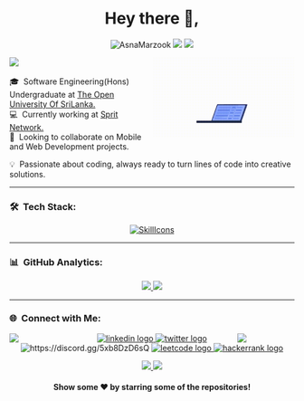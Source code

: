 <h1 align="center">Hey there 👋,</h1>

<p align="center"> 
  <img src="https://komarev.com/ghpvc/?username=AsnaMarzook&label=Profile%20views&color=0e75b6&style=flat" alt="AsnaMarzook" />
  <img src="https://img.shields.io/github/followers/AsnaMarzook?color=brightgreen&style=fla&logo=github"/>
  <img src="https://custom-icon-badges.demolab.com/github/stars/AsnaMarzook?color=red&style=flat&logo=star"/>
</p>

<img src="https://readme-typing-svg.herokuapp.com/?color=81007F&height=18&width=350&vCenter=true&lines=I'm+Asna+Marzook...;Happy+to+see+you+here!" />

<picture>
  <source media="(max-width: 767px)" srcset="">
  <img align="right" alt="" src="./assets/Asna.gif" width=250px>
</picture>

🎓 &nbsp;Software Engineering(Hons) Undergraduate at <a href="https://ou.ac.lk/">The Open University Of SriLanka.</a>\
💻 &nbsp;Currently working at <a href="https://spritnetwork.com/">Sprit Network.</a>\
🤝 &nbsp;Looking to collaborate on Mobile and Web Development projects.

💡 &nbsp;Passionate about coding, always ready to turn lines of code into creative solutions.
  
<hr>


###  🛠 &nbsp;Tech Stack:

<div align="center"> 
  
  [![SkillIcons](https://skillicons.dev/icons?i=androidstudio,html,css,javascript,ruby,azure,vscode,visualstudio,java,c,py,googlecloud,linux,dotnet,photoshop,react,nodejs,firebase,postman,aws,git,github,githubactions,mysql,vue,figma,php,flutter,idea)](https://skillicons.dev)<br/>
  
</div>

<hr>

 ### 📊 &nbsp;GitHub Analytics:
 
<p align="center">
<a href="https://https://github.com/AsnaMarzook">
    <img height="150em" src="https://github-readme-stats-eight-theta.vercel.app/api?username=AsnaMarzook&show_icons=true&theme=algolia&include_all_commits=true&count_private=true"/>
    <img height="150em" src="https://github-readme-stats-eight-theta.vercel.app/api/top-langs/?username=AsnaMarzook&layout=compact&langs_count=8&theme=algolia"/>
</a>
</p>

<hr>

### 🌐 &nbsp;Connect with Me:

<img align="left" src="https://user-images.githubusercontent.com/65187002/144930161-2f783401-8d27-4fdf-a2f7-cc0ba32f1f1f.gif" width="20%" style="display:inline;"><img align="right" src="https://user-images.githubusercontent.com/65187002/144930161-2f783401-8d27-4fdf-a2f7-cc0ba32f1f1f.gif" width="20%" style="display:inline;">

<div align="center">
  
  <a href="https://www.linkedin.com/in/asna-marzook/" target="blank">
     <img src="https://raw.githubusercontent.com/maurodesouza/profile-readme-generator/master/src/assets/icons/social/linkedin/default.svg" width="52" height="40" alt="linkedin logo"  />
  </a>

  <a href="https://twitter.com/Asn_Marzook?s=09" target="blank">  
    <img src="https://raw.githubusercontent.com/maurodesouza/profile-readme-generator/master/src/assets/icons/social/twitter/default.svg" width="52" height="40" alt="twitter logo"  />
  </a>
   
  <img src="https://raw.githubusercontent.com/maurodesouza/profile-readme-generator/master/src/assets/icons/social/discord/default.svg" width="52" height="40" alt="https://discord.gg/5xb8DzD6sQ"  />

  <a href="https://leetcode.com/AsnaMarzook/" target="blank">
    <img src="https://raw.githubusercontent.com/rahuldkjain/github-profile-readme-generator/master/src/images/icons/Social/leet-code.svg" width="52" height="40" alt="leetcode logo" />
  </a>

  <a href="https://www.hackerrank.com/fsasna2020" target="blank">
    <img src="https://raw.githubusercontent.com/rahuldkjain/github-profile-readme-generator/master/src/images/icons/Social/hackerrank.svg" width="52" height="40" alt="hackerrank logo" />
</a>  

</div>

<p align="center">
  
<a href="mailto:fsasna2020@gmail.com">
    <img src="https://img.shields.io/badge/-Email-red?style=flat-square&logo=gmail&logoColor=white">
</a>

<a href="https://asnamarzook.github.io/">
    <img src="https://img.shields.io/badge/Website-red?style=flat-square">
</a>  

</p>


<div align="center">
  
#### Show some ❤️ by starring some of the repositories!

</div>
